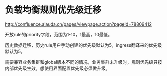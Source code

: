 # 负载均衡规则优先级迁移

http://confluence.alauda.cn/pages/viewpage.action?pageId=78809412

开放rule的priority字段，范围为1-10，1最高，10最低。

历史数据迁移，历史rule用户手动创建的优先级默认为5，ingress翻译来的优先级默认为5。

需要兼容业务集群和global版本不同的情况，业务集群未升级时，规则优先级只按内部优先级生效。想使用界面配置优先级必须做升级。
